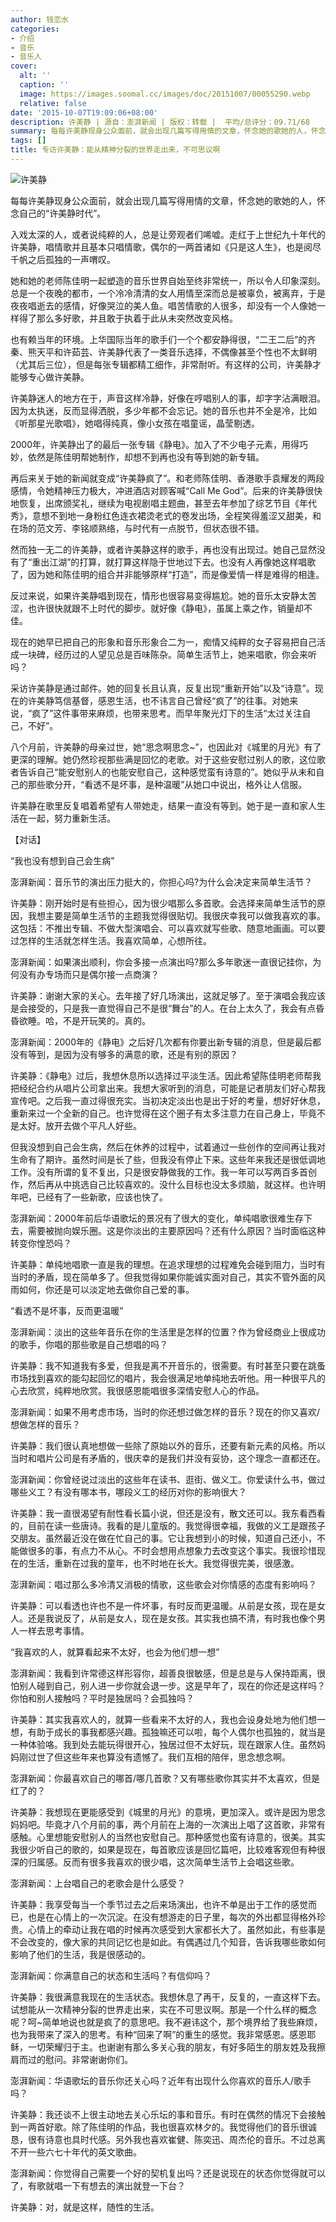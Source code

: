 ```yaml
---
author: 钱恋水
categories:
- 介绍
- 音乐
- 音乐人
cover:
  alt: ''
  caption: ''
  image: https://images.soomal.cc/images/doc/20151007/00055290.webp
  relative: false
date: '2015-10-07T19:09:06+08:00'
description: 许美静 | 源自：澎湃新闻 | 版权：转载 |  平均/总评分：09.71/68
summary: 每每许美静现身公众面前，就会出现几篇写得用情的文章，怀念她的歌她的人，怀念自己的“许美静时代”。入戏太深的人，或者说纯粹的人，总是让旁观者们唏嘘。走红于上世纪九十年代的许美静，唱情歌并且基本只唱情歌，偶尔的一两首诸如《只是这人生》，也是阅尽千帆之后孤独的一声喟叹……
tags: []
title: 专访许美静：能从精神分裂的世界走出来，不可思议啊
---
```


![许美静](https://images.soomal.cc/images/doc/20151007/00055289_01.webp)





每每许美静现身公众面前，就会出现几篇写得用情的文章，怀念她的歌她的人，怀念自己的“许美静时代”。

入戏太深的人，或者说纯粹的人，总是让旁观者们唏嘘。走红于上世纪九十年代的许美静，唱情歌并且基本只唱情歌，偶尔的一两首诸如《只是这人生》，也是阅尽千帆之后孤独的一声喟叹。

她和她的老师陈佳明一起塑造的音乐世界自始至终非常统一，所以令人印象深刻。总是一个夜晚的都市，一个冷冷清清的女人用情至深而总是被辜负，被离弃，于是夜夜唱逝去的感情，好像哭泣的美人鱼。唱苦情歌的人很多，却没有一个人像她一样得了那么多好歌，并且敢于执着于此从未突然改变风格。

也有赖当年的环境。上华国际当年的歌手们一个个都安静得很，“二王二后”的齐秦、熊天平和许茹芸、许美静代表了一类音乐选择，不偶像甚至个性也不太鲜明（尤其后三位），但是每张专辑都精工细作，非常耐听。有这样的公司，许美静才能够专心做许美静。

许美静迷人的地方在于，声音这样冷静，好像在哼唱别人的事，却字字沾满眼泪。因为太执迷，反而显得洒脱，多少年都不会忘记。她的音乐也并不全是冷，比如《听那星光歌唱》，她唱得纯真，像小女孩在唱童谣，晶莹剔透。

2000年，许美静出了的最后一张专辑《静电》。加入了不少电子元素，用得巧妙，依然是陈佳明帮她制作，却想不到再也没有等到她的新专辑。

再后来关于她的新闻就变成“许美静疯了”。和老师陈佳明、香港歌手袁耀发的两段感情，令她精神压力极大，冲进酒店对顾客喊“Call Me God”。后来的许美静很快地恢复，出席颁奖礼，继续为电视剧唱主题曲，甚至去年参加了综艺节目《年代秀》，意想不到地一身粉红色连衣裙烫老式的卷发出场，全程笑得羞涩又甜美，和在场的范文芳、李铭顺熟络，与时代有一点脱节，但状态很不错。

然而独一无二的许美静，或者许美静这样的歌手，再也没有出现过。她自己显然没有了“重出江湖”的打算，就打算这样隐于世地过下去。也没有人再像她这样唱歌了，因为她和陈佳明的组合并非能够原样“打造”，而是像爱情一样是难得的相逢。

反过来说，如果许美静唱到现在，情形也很容易变得尴尬。她的音乐太安静太苦涩，也许很快就跟不上时代的脚步。就好像《静电》，虽属上乘之作，销量却不佳。

现在的她早已把自己的形象和音乐形象合二为一，痴情又纯粹的女子容易把自己活成一块碑，经历过的人望见总是百味陈杂。简单生活节上，她来唱歌，你会来听吗？

采访许美静是通过邮件。她的回复长且认真，反复出现“重新开始”以及“诗意”。现在的许美静笃信基督，感恩生活，也不讳言自己曾经“疯了”的往事。对她来说，“疯了”这件事带来麻烦，也带来思考。而早年聚光灯下的生活“太过关注自己，不好”。

八个月前，许美静的母亲过世，她“思念啊思念~”，也因此对《城里的月光》有了更深的理解。她仍然珍视那些满是回忆的老歌。对于这些安慰过别人的歌，这位歌者告诉自己“能安慰别人的也能安慰自己，这种感觉蛮有诗意的”。她似乎从未和自己的那些歌分开，“看透不是坏事，是种温暖”从她口中说出，格外让人信服。

许美静在歌里反复唱着希望有人带她走，结果一直没有等到。她于是一直和家人生活在一起，努力重新生活。



【对话】

“我也没有想到自己会生病”

澎湃新闻：音乐节的演出压力挺大的，你担心吗?为什么会决定来简单生活节？

许美静：刚开始时是有些担心，因为很少唱那么多首歌。会选择来简单生活节的原因，我想主要是简单生活节的主题我觉得很贴切。我很庆幸我可以做我喜欢的事。这包括：不推出专辑、不做大型演唱会、可以喜欢就写些歌、随意地画画。可以要过怎样的生活就怎样生活。我喜欢简单，心想所往。

澎湃新闻：如果演出顺利，你会多接一点演出吗?那么多年歌迷一直很记挂你，为何没有办专场而只是偶尔接一点商演？

许美静：谢谢大家的关心。去年接了好几场演出，这就足够了。至于演唱会我应该是会接受的，只是我一直觉得自己不是很“舞台”的人。在台上太久了，我会有点昏昏欲睡。哈，不是开玩笑的。真的。

澎湃新闻：2000年的《静电》之后好几次都有你要出新专辑的消息，但是最后都没有等到，是因为没有够多的满意的歌，还是有别的原因？

许美静：《静电》过后，我想休息所以选择过平淡生活。因此希望陈佳明老师帮我把经纪合约从唱片公司拿出来。我想大家听到的消息，可能是记者朋友们好心帮我宣传吧。之后我一直过得很充实。当初决定淡出也是出于好的考量，想好好休息，重新来过一个全新的自己。也许觉得在这个圈子有太多注意力在自己身上，毕竟不是太好。放开去做个平凡人好些。

但我没想到自己会生病，然后在休养的过程中，试着通过一些创作的空间再让我对生命有了期许。虽然时间是长了些，但我没有停止下来。这些年来我还是很低调地工作。没有所谓的复不复出，只是很安静做我的工作。我一年可以写两百多首创作，然后再从中挑选自己比较喜欢的。没什么目标也没太多烦脑，就这样。也许明年吧，已经有了一些新歌，应该也快了。

澎湃新闻：2000年前后华语歌坛的景况有了很大的变化，单纯唱歌很难生存下去，需要被抛向娱乐圈。这是你淡出的主要原因吗？还有什么原因？当时面临这种转变你惶恐吗？

许美静：单纯地唱歌一直是我的理想。在追求理想的过程难免会碰到阻力，当时有当时的矛盾，现在简单多了。但我觉得如果你能诚实面对自己，其实不管外面的风雨如何，你还是可以淡定地去做你自己爱的事。

“看透不是坏事，反而更温暖”

澎湃新闻：淡出的这些年音乐在你的生活里是怎样的位置？作为曾经商业上很成功的歌手，你唱的那些歌是自己想唱的吗？

许美静：我不知道我有多爱，但我是离不开音乐的，很需要。有时甚至只要在跳蚤市场找到喜欢的能勾起回忆的唱片，我会很满足地单纯地去听他。用一种很平凡的心去欣赏，纯粹地欣赏。我很感恩能唱很多深情安慰人心的作品。

澎湃新闻：如果不用考虑市场，当时的你还想过做怎样的音乐？现在的你又喜欢/想做怎样的音乐？

许美静：我们很认真地想做一些除了原始以外的音乐，还要有新元素的风格。所以当时和唱片公司是有矛盾的，很庆幸的是我们并没有妥协，这个理念一直都还在。

澎湃新闻：你曾经说过淡出的这些年在读书、逛街、做义工。你爱读什么书，做过哪些义工？有没有哪本书，哪段义工的经历对你的影响很大？

许美静：我一直很渴望有耐性看长篇小说，但还是没有，散文还可以。我东看西看的，目前在读一些唐诗。我看的是儿童版的。我觉得很幸福，我做的义工是跟孩子交朋友。虽然最近没在做在忙自己的事。它让我想到小的时候，知道自己还小，不能做很多的事，有点力不从心。不时会想用点想象力去改变这个事实。我很珍惜现在的生活，重新在过我的童年，也不时地在长大。我觉得很完美，很感激。

澎湃新闻：唱过那么多冷清又消极的情歌，这些歌会对你情感的态度有影响吗？

许美静：可以看透也许也不是一件坏事，有时反而更温暖。从前是女孩，现在是女人。还是我说反了，从前是女人，现在是女孩。其实我也搞不清，有时我也像个男人一样去思考事情。

“我喜欢的人，就算看起来不太好，也会为他们想一想”

澎湃新闻：我看到许常德这样形容你，超善良很敏感，但是总是与人保持距离，很怕别人碰到自己，别人进一步你就会退一步。这是早年了，现在的你还是这样吗？你怕和别人接触吗？平时是独居吗？会孤独吗？

许美静：其实我喜欢人的，就算一些看来不太好的人，我也会设身处地为他们想一想，有助于成长的事我都感兴趣。孤独嘛还可以啦，每个人偶尔也孤独的，就当是一种体验咯。我到处去能玩得很开心，独居过但不太好玩，现在跟家人住。虽然妈妈刚过世了但这些年来也算没有遗憾了。我们互相的陪伴，思念想念啊。

澎湃新闻：你最喜欢自己的哪首/哪几首歌？又有哪些歌你其实并不太喜欢，但是红了的？

许美静：我想现在更能感受到《城里的月光》的意境，更加深入。或许是因为思念妈妈吧。毕竟才八个月前的事，两个月前在上海的一次演出上唱了这首歌，非常有感触。心里想能安慰别人的当然也安慰自己。那种感觉也蛮有诗意的，很美。其实我很少听自己的歌的，如果是现在，每首歌应该是回忆篇吧，比较难客观但有种很深的归属感。反而有很多我喜欢的很少唱，这次简单生活节上会唱这些歌。

澎湃新闻：上台唱自己的老歌会是什么感受？

许美静：我享受每当一个季节过去之后来场演出，也许不单是出于工作的感觉而已，也是在心情上的一次沉淀。在没有想游走的日子里，每次的外出都显得格外珍贵。心情上的牵动让我在唱的时候再次感受到大家都长大了。虽然如此，有些事是不会改变的，像大家的共同记忆也是如此。有偶遇过几个知音，告诉我哪些歌如何影响了他们的生活，我是很感动的。

澎湃新闻：你满意自己的状态和生活吗？有信仰吗？

许美静：我很满意我现在的生活状态。我想休息了再干，反复的，一直这样下去。试想能从一次精神分裂的世界走出来，实在不可思议啊。那是一个什么样的概念呢？呵~简单地说也就是疯了的意思吧。我不避讳这个，那个境界给了我些麻烦，也为我带来了深入的思考。有种“回来了啊”的重生的感觉。我非常感恩。感恩耶稣，一切荣耀归于主。也谢谢有那么多关心我的朋友，有好多陌生的朋友姓及我擦肩而过的慰问。非常谢谢你们。

澎湃新闻：华语歌坛的音乐你还关心吗？近年有出现什么你喜欢的音乐人/歌手吗？

许美静：我还谈不上很主动地去关心乐坛的事和音乐。有时在偶然的情况下会接触到一两首好歌。除了陈佳明的作品，我也很喜欢林夕的。我觉得他们的音乐很诚恳，很有诗意也具时代感。另外我也喜欢崔健、陈奕迅、周杰伦的音乐。不过总离不开一些六七十年代的英文歌曲。

澎湃新闻：你觉得自己需要一个好的契机复出吗？还是说现在的状态你觉得就可以了，有歌就唱一下有想去的演出就登一下台？

许美静：对，就是这样，随性的生活。